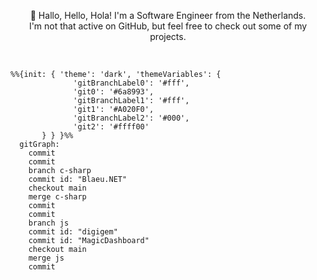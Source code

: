 <p align="center">👋 Hallo, Hello, Hola! I'm a Software Engineer from the Netherlands. </br> I'm not that active on GitHub, but feel free to check out some of my projects. </p> </br>

```mermaid
%%{init: { 'theme': 'dark', 'themeVariables': {
              'gitBranchLabel0': '#fff',
              'git0': '#6a8993',
              'gitBranchLabel1': '#fff',
              'git1': '#A020F0',
              'gitBranchLabel2': '#000',
              'git2': '#ffff00'
       } } }%%
  gitGraph:
    commit
    commit
    branch c-sharp
    commit id: "Blaeu.NET"
    checkout main
    merge c-sharp
    commit
    commit
    branch js
    commit id: "digigem"
    commit id: "MagicDashboard"
    checkout main
    merge js
    commit
```

<!--
**mickeydelsman/mickeydelsman** is a ✨ _special_ ✨ repository because its `README.md` (this file) appears on your GitHub profile.

Here are some ideas to get you started:

- 🔭 I’m currently working on ...
- 🌱 I’m currently learning ...
- 👯 I’m looking to collaborate on ...
- 🤔 I’m looking for help with ...
- 💬 Ask me about ...
- 📫 How to reach me: ...
- 😄 Pronouns: ...
- ⚡ Fun fact: ...
-->
